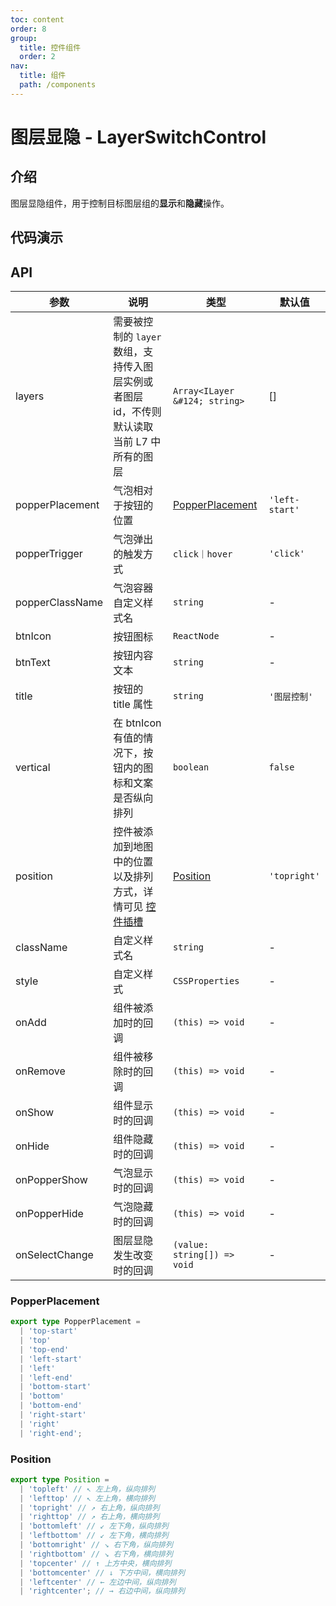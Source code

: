 ```yaml
---
toc: content
order: 8
group:
  title: 控件组件
  order: 2
nav:
  title: 组件
  path: /components
---
```


# 图层显隐 - LayerSwitchControl

## 介绍

图层显隐组件，用于控制目标图层组的**显示**和**隐藏**操作。

## 代码演示

<code src="./demos/default.tsx" defaultShowCode compact></code>

## API

| 参数            | 说明                                                                                                                       | 类型                                | 默认值         |
| --------------- | -------------------------------------------------------------------------------------------------------------------------- | ----------------------------------- | -------------- |
| layers          | 需要被控制的 `layer` 数组，支持传入图层实例或者图层 id，不传则默认读取当前 L7 中所有的图层                                 | `Array<ILayer &#124; string>`       | []             |
| popperPlacement | 气泡相对于按钮的位置                                                                                                       | [PopperPlacement](#popperplacement) | `'left-start'` |
| popperTrigger   | 气泡弹出的触发方式                                                                                                         | `click｜hover`                      | `'click'`      |
| popperClassName | 气泡容器自定义样式名                                                                                                       | `string`                            | -              |
| btnIcon         | 按钮图标                                                                                                                   | `ReactNode`                         | -              |
| btnText         | 按钮内容文本                                                                                                               | `string`                            | -              |
| title           | 按钮的 title 属性                                                                                                          | `string`                            | `'图层控制'`   |
| vertical        | 在 btnIcon 有值的情况下，按钮内的图标和文案是否纵向排列                                                                    | `boolean`                           | `false`        |
| position        | 控件被添加到地图中的位置以及排列方式，详情可见 [控件插槽](https://l7.antv.antgroup.com/api/component/control/control#插槽) | [Position](#position)               | `'topright'`   |
| className       | 自定义样式名                                                                                                               | `string`                            | -              |
| style           | 自定义样式                                                                                                                 | `CSSProperties`                     | -              |
| onAdd           | 组件被添加时的回调                                                                                                         | `(this) => void`                    | -              |
| onRemove        | 组件被移除时的回调                                                                                                         | `(this) => void`                    | -              |
| onShow          | 组件显示时的回调                                                                                                           | `(this) => void`                    | -              |
| onHide          | 组件隐藏时的回调                                                                                                           | `(this) => void`                    | -              |
| onPopperShow    | 气泡显示时的回调                                                                                                           | `(this) => void`                    | -              |
| onPopperHide    | 气泡隐藏时的回调                                                                                                           | `(this) => void`                    | -              |
| onSelectChange  | 图层显隐发生改变时的回调                                                                                                   | `(value: string[]) => void`         | -              |

### PopperPlacement

```ts
export type PopperPlacement =
  | 'top-start'
  | 'top'
  | 'top-end'
  | 'left-start'
  | 'left'
  | 'left-end'
  | 'bottom-start'
  | 'bottom'
  | 'bottom-end'
  | 'right-start'
  | 'right'
  | 'right-end';
```

### Position

```ts
export type Position =
  | 'topleft' // ↖ 左上角，纵向排列
  | 'lefttop' // ↖ 左上角，横向排列
  | 'topright' // ↗ 右上角，纵向排列
  | 'righttop' // ↗ 右上角，横向排列
  | 'bottomleft' // ↙ 左下角，纵向排列
  | 'leftbottom' // ↙ 左下角，横向排列
  | 'bottomright' // ↘ 右下角，纵向排列
  | 'rightbottom' // ↘ 右下角，横向排列
  | 'topcenter' // ↑ 上方中央，横向排列
  | 'bottomcenter' // ↓ 下方中间，横向排列
  | 'leftcenter' // ← 左边中间，纵向排列
  | 'rightcenter'; // → 右边中间，纵向排列
```

